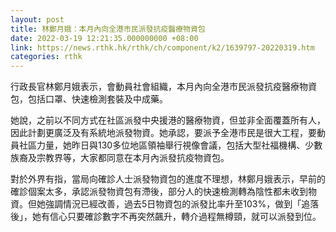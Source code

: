 ```yaml
---
layout: post
title: 林鄭月娥：本月內向全港市民派發抗疫醫療物資包
date: 2022-03-19 12:21:35.000000000 +08:00
link: https://news.rthk.hk/rthk/ch/component/k2/1639797-20220319.htm
categories: rthk
---
```


行政長官林鄭月娥表示，會動員社會組織，本月內向全港市民派發抗疫醫療物資包，包括口罩、快速檢測套裝及中成藥。

她說，之前以不同方式在社區派發中央援港的醫療物資，但並非全面覆蓋所有人，因此計劃更廣泛及有系統地派發物資。她承認，要派予全港市民是很大工程，要動員社區力量，她昨日與130多位地區領袖舉行視像會議，包括大型社福機構、少數族裔及宗教界等，大家都同意在本月內派發抗疫物資包。

對於外界有指，當局向確診人士派發物資包的進度不理想，林鄭月娥表示，早前的確診個案太多，承認派發物資包有滯後，部分人的快速檢測轉為陰性都未收到物資。但她強調情況已經改善，過去5日物資包的派發比率升至103%，做到「追落後」，她有信心只要確診數字不再突然飆升，轉介過程無樽頸，就可以派發到位。
